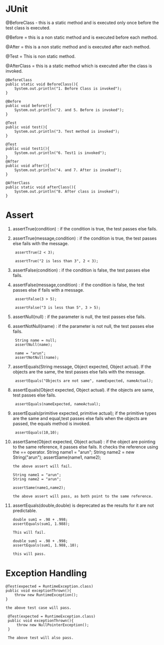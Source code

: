 # JUnit

@BeforeClass - this is a static method and is executed only once before the test class is executed.

@Before = this is a non static method and is executed before each method.

@After = this is a non static method and is executed after each method.

@Test = This is non static method.

@AfterClass = this is a static method which is executed after the class is invoked.


    @BeforeClass
    public static void BeforeClass(){
        System.out.println("1. Before Class is invoked");
    }

    @Before
    public void before(){
        System.out.println("2. and 5. Before is invoked");
    }

    @Test
    public void test(){
        System.out.println("3. Test method is invoked");
    }

    @Test
    public void test1(){
        System.out.println("6. Test1 is invoked");
    }
    @After
    public void after(){
        System.out.println("4. and 7. After is invoked");
    }

    @AfterClass
    public static void afterClass(){
        System.out.println("8. After class is invoked");
    }
    
    
# Assert

1. assertTrue(condition) : if the condition is true, the test passes else fails.
2. assertTrue(message,condition) : if the condition is true, the test passes else fails with the message.

        assertTrue(2 < 3);
        
        assertTrue("2 is less than 3", 2 < 3);
        
3. assertFalse(condition) : if the condition is false, the test passes else fails.
4. assertFalse(message,condition) : if the condition is false, the test passes else if fails with a message.

        assertFalse(3 > 5);
        
        assertFalse("3 is less than 5", 3 > 5);
        
5. assertNull(null) : if the parameter is null, the test passes else fails.
6. assertNotNull(name) : if the parameter is not null, the test passes else fails.

        String name = null;
        assertNull(name);

        name = "arun";
        assertNotNull(name);

7. assertEquals(String message, Object expected, Object actual). If the objects are the same, the test passes else fails with the message.

        assertEquals("Objects are not same", nameExpected, nameActual);
        
8. assertEquals(Object expected, Object actual). if the objects are same, test passes else fails.

        assertEquals(nameExpected, nameActual);
        
9. assertEquals(primitive expected, primitive actual); if the primitive types are the same and equal,test passes else fails
when the objects are passed, the equals method is invoked.

        assertEquals(10,10);
        
10. assertSame(Object expected, Object actual) : if the object are pointing to the same reference, it passes else fails.
It checks the reference using the == operator.
        String name1 = "arun";
        String name2 = new String("arun");
        assertSame(name1, name2); 
        
        the above assert will fail.
        
        String name1 = "arun";
        String name2 = "arun";
        
        assertSame(name1,name2);
        
        the above assert will pass, as both point to the same reference.
        
11. assertEquals(double,double) is deprecated as the results for it are not predictable.

        double sum1 = .98 + .998;
        assertEquals(sum1, 1.988);
        
        This will fail.
        
        double sum1 = .98 + .998;
        assertEquals(sum1, 1.988,.10);
        
        this will pass.
        
# Exception Handling

    @Test(expected = RuntimeException.class)
    public void exceptionThrown(){
        throw new RuntimeException();
    }
    
    the above test case will pass. 
    
     @Test(expected = RuntimeException.class)
     public void exceptionThrown(){
         throw new NullPointerException();
     }
     
     The above test will also pass.